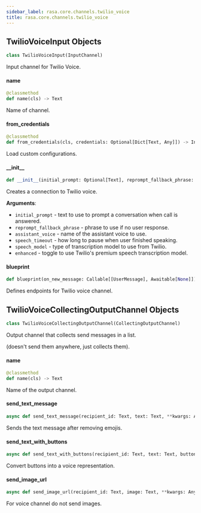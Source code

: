 ```yaml
---
sidebar_label: rasa.core.channels.twilio_voice
title: rasa.core.channels.twilio_voice
---
```

## TwilioVoiceInput Objects

```python
class TwilioVoiceInput(InputChannel)
```

Input channel for Twilio Voice.

#### name

```python
@classmethod
def name(cls) -> Text
```

Name of channel.

#### from\_credentials

```python
@classmethod
def from_credentials(cls, credentials: Optional[Dict[Text, Any]]) -> InputChannel
```

Load custom configurations.

#### \_\_init\_\_

```python
def __init__(initial_prompt: Optional[Text], reprompt_fallback_phrase: Optional[Text], assistant_voice: Optional[Text], speech_timeout: Optional[Text], speech_model: Optional[Text], enhanced: Optional[Text]) -> None
```

Creates a connection to Twilio voice.

**Arguments**:

- `initial_prompt` - text to use to prompt a conversation when call is answered.
- `reprompt_fallback_phrase` - phrase to use if no user response.
- `assistant_voice` - name of the assistant voice to use.
- `speech_timeout` - how long to pause when user finished speaking.
- `speech_model` - type of transcription model to use from Twilio.
- `enhanced` - toggle to use Twilio&#x27;s premium speech transcription model.

#### blueprint

```python
def blueprint(on_new_message: Callable[[UserMessage], Awaitable[None]]) -> Blueprint
```

Defines endpoints for Twilio voice channel.

## TwilioVoiceCollectingOutputChannel Objects

```python
class TwilioVoiceCollectingOutputChannel(CollectingOutputChannel)
```

Output channel that collects send messages in a list.

(doesn&#x27;t send them anywhere, just collects them).

#### name

```python
@classmethod
def name(cls) -> Text
```

Name of the output channel.

#### send\_text\_message

```python
async def send_text_message(recipient_id: Text, text: Text, **kwargs: Any) -> None
```

Sends the text message after removing emojis.

#### send\_text\_with\_buttons

```python
async def send_text_with_buttons(recipient_id: Text, text: Text, buttons: List[Dict[Text, Any]], **kwargs: Any, ,) -> None
```

Convert buttons into a voice representation.

#### send\_image\_url

```python
async def send_image_url(recipient_id: Text, image: Text, **kwargs: Any) -> None
```

For voice channel do not send images.

